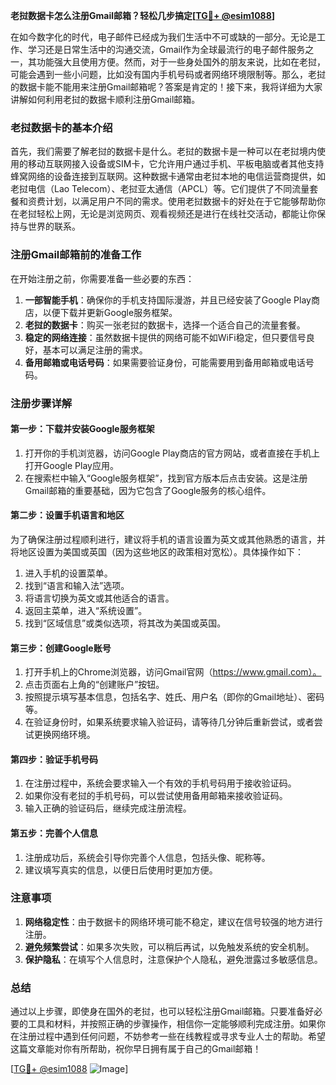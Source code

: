 **老挝数据卡怎么注册Gmail邮箱？轻松几步搞定[[TG💪+ @esim1088](https://t.me/s/esim1088)]**

在如今数字化的时代，电子邮件已经成为我们生活中不可或缺的一部分。无论是工作、学习还是日常生活中的沟通交流，Gmail作为全球最流行的电子邮件服务之一，其功能强大且使用方便。然而，对于一些身处国外的朋友来说，比如在老挝，可能会遇到一些小问题，比如没有国内手机号码或者网络环境限制等。那么，老挝的数据卡能不能用来注册Gmail邮箱呢？答案是肯定的！接下来，我将详细为大家讲解如何利用老挝的数据卡顺利注册Gmail邮箱。

### 老挝数据卡的基本介绍

首先，我们需要了解老挝的数据卡是什么。老挝的数据卡是一种可以在老挝境内使用的移动互联网接入设备或SIM卡，它允许用户通过手机、平板电脑或者其他支持蜂窝网络的设备连接到互联网。这种数据卡通常由老挝本地的电信运营商提供，如老挝电信（Lao Telecom）、老挝亚太通信（APCL）等。它们提供了不同流量套餐和资费计划，以满足用户不同的需求。使用老挝数据卡的好处在于它能够帮助你在老挝轻松上网，无论是浏览网页、观看视频还是进行在线社交活动，都能让你保持与世界的联系。

### 注册Gmail邮箱前的准备工作

在开始注册之前，你需要准备一些必要的东西：

1. **一部智能手机**：确保你的手机支持国际漫游，并且已经安装了Google Play商店，以便下载并更新Google服务框架。
2. **老挝的数据卡**：购买一张老挝的数据卡，选择一个适合自己的流量套餐。
3. **稳定的网络连接**：虽然数据卡提供的网络可能不如WiFi稳定，但只要信号良好，基本可以满足注册的需求。
4. **备用邮箱或电话号码**：如果需要验证身份，可能需要用到备用邮箱或电话号码。

### 注册步骤详解

#### 第一步：下载并安装Google服务框架

1. 打开你的手机浏览器，访问Google Play商店的官方网站，或者直接在手机上打开Google Play应用。
2. 在搜索栏中输入“Google服务框架”，找到官方版本后点击安装。这是注册Gmail邮箱的重要基础，因为它包含了Google服务的核心组件。

#### 第二步：设置手机语言和地区

为了确保注册过程顺利进行，建议将手机的语言设置为英文或其他熟悉的语言，并将地区设置为美国或英国（因为这些地区的政策相对宽松）。具体操作如下：
1. 进入手机的设置菜单。
2. 找到“语言和输入法”选项。
3. 将语言切换为英文或其他适合的语言。
4. 返回主菜单，进入“系统设置”。
5. 找到“区域信息”或类似选项，将其改为美国或英国。

#### 第三步：创建Google账号

1. 打开手机上的Chrome浏览器，访问Gmail官网（https://www.gmail.com）。
2. 点击页面右上角的“创建账户”按钮。
3. 按照提示填写基本信息，包括名字、姓氏、用户名（即你的Gmail地址）、密码等。
4. 在验证身份时，如果系统要求输入验证码，请等待几分钟后重新尝试，或者尝试更换网络环境。

#### 第四步：验证手机号码

1. 在注册过程中，系统会要求输入一个有效的手机号码用于接收验证码。
2. 如果你没有老挝的手机号码，可以尝试使用备用邮箱来接收验证码。
3. 输入正确的验证码后，继续完成注册流程。

#### 第五步：完善个人信息

1. 注册成功后，系统会引导你完善个人信息，包括头像、昵称等。
2. 建议填写真实的信息，以便日后使用时更加方便。

### 注意事项

1. **网络稳定性**：由于数据卡的网络环境可能不稳定，建议在信号较强的地方进行注册。
2. **避免频繁尝试**：如果多次失败，可以稍后再试，以免触发系统的安全机制。
3. **保护隐私**：在填写个人信息时，注意保护个人隐私，避免泄露过多敏感信息。

### 总结

通过以上步骤，即使身在国外的老挝，也可以轻松注册Gmail邮箱。只要准备好必要的工具和材料，并按照正确的步骤操作，相信你一定能够顺利完成注册。如果你在注册过程中遇到任何问题，不妨参考一些在线教程或寻求专业人士的帮助。希望这篇文章能对你有所帮助，祝你早日拥有属于自己的Gmail邮箱！

[[TG💪+ @esim1088](https://t.me/s/esim1088) ![Image](https://i.postimg.cc/4NQfJmqS/Snipaste-2025-05-13-00-14-12.png)]